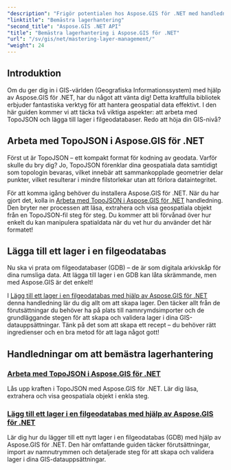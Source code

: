 ```yaml
---
"description": "Frigör potentialen hos Aspose.GIS för .NET med handledningar om TopoJSON och filgeodatabaser. Förenkla din lagerhantering."
"linktitle": "Bemästra lagerhantering"
"second_title": "Aspose.GIS .NET API"
"title": "Bemästra lagerhantering i Aspose.GIS för .NET"
"url": "/sv/gis/net/mastering-layer-management/"
"weight": 24
---
```


## Introduktion

Om du ger dig in i GIS-världen (Geografiska Informationssystem) med hjälp av Aspose.GIS för .NET, har du något att vänta dig! Detta kraftfulla bibliotek erbjuder fantastiska verktyg för att hantera geospatial data effektivt. I den här guiden kommer vi att täcka två viktiga aspekter: att arbeta med TopoJSON och lägga till lager i filgeodatabaser. Redo att höja din GIS-nivå?

## Arbeta med TopoJSON i Aspose.GIS för .NET

Först ut är TopoJSON – ett kompakt format för kodning av geodata. Varför skulle du bry dig? Jo, TopoJSON förenklar dina geospatiala data samtidigt som topologin bevaras, vilket innebär att sammankopplade geometrier delar punkter, vilket resulterar i mindre filstorlekar utan att förlora dataintegritet. 

För att komma igång behöver du installera Aspose.GIS för .NET. När du har gjort det, kolla in [Arbeta med TopoJSON i Aspose.GIS för .NET](./working-with-topojson/) handledning. Den bryter ner processen att läsa, extrahera och visa geospatiala objekt från en TopoJSON-fil steg för steg. Du kommer att bli förvånad över hur enkelt du kan manipulera spatialdata när du vet hur du använder det här formatet!

## Lägga till ett lager i en filgeodatabas

Nu ska vi prata om filgeodatabaser (GDB) – de är som digitala arkivskåp för dina rumsliga data. Att lägga till lager i en GDB kan låta skrämmande, men med Aspose.GIS är det enkelt! 

I [Lägg till ett lager i en filgeodatabas med hjälp av Aspose.GIS för .NET](./add-layer-to-file-geo-database/) denna handledning lär du dig allt om att skapa lager. Den täcker allt från de förutsättningar du behöver ha på plats till namnrymdsimporter och de grundläggande stegen för att skapa och validera lager i dina GIS-datauppsättningar. Tänk på det som att skapa ett recept – du behöver rätt ingredienser och en bra metod för att laga något gott!

## Handledningar om att bemästra lagerhantering
### [Arbeta med TopoJSON i Aspose.GIS för .NET](./working-with-topojson/)
Lås upp kraften i TopoJSON med Aspose.GIS för .NET. Lär dig läsa, extrahera och visa geospatiala objekt i enkla steg.
### [Lägg till ett lager i en filgeodatabas med hjälp av Aspose.GIS för .NET](./add-layer-to-file-geo-database/)
Lär dig hur du lägger till ett nytt lager i en filgeodatabas (GDB) med hjälp av Aspose.GIS för .NET. Den här omfattande guiden täcker förutsättningar, import av namnutrymmen och detaljerade steg för att skapa och validera lager i dina GIS-datauppsättningar.